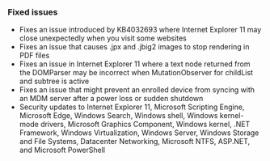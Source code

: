 ### Fixed issues
- Fixes an issue introduced by KB4032693 where Internet Explorer 11 may close unexpectedly when you visit some websites
- Fixes an issue that causes .jpx and .jbig2 images to stop rendering in PDF files
- Fixes an issue in Internet Explorer 11 where a text node returned from the DOMParser may be incorrect when MutationObserver for childList and subtree is active
- Fixes an issue that might prevent an enrolled device from syncing with an MDM server after a power loss or sudden shutdown
- Security updates to Internet Explorer 11, Microsoft Scripting Engine, Microsoft Edge, Windows Search, Windows shell, Windows kernel-mode drivers, Microsoft Graphics Component, Windows kernel, .NET Framework, Windows Virtualization, Windows Server, Windows Storage and File Systems, Datacenter Networking, Microsoft NTFS, ASP.NET, and Microsoft PowerShell